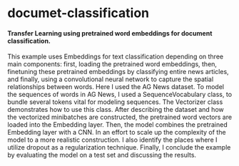 # documet-classification
#### Transfer Learning using pretrained word embeddings for document classification.

This example uses Embeddings for text classification depending on three main components: first, loading the pretrained word embeddings, then, finetuning these pretrained embeddings by classifying entire news articles, and finally, using a convolutional neural network to capture the spatial relationships between words.
Here I used the AG News dataset. To model the sequences of words in AG News, I used a SequenceVocabulary class, to bundle several tokens vital for modeling sequences. The Vectorizer class demonstrates how to use this class.
After describing the dataset and how the vectorized minibatches are constructed, the pretrained word vectors are loaded into the Embedding layer. Then, the model combines the pretrained Embedding layer with a CNN. In an effort to scale up the complexity of the model to a more realistic construction.
I also identify the places where I utilize dropout as a regularization technique.
Finally, I conclude the example by evaluating the model on a test set and discussing the results.

